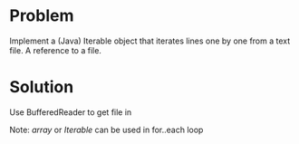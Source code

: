 Problem
===
Implement a (Java) Iterable object that iterates lines one by one from a text file.
A reference to a file.


Solution
=== 

Use BufferedReader to get file in

Note: *array* or *Iterable* can be used in for..each loop

